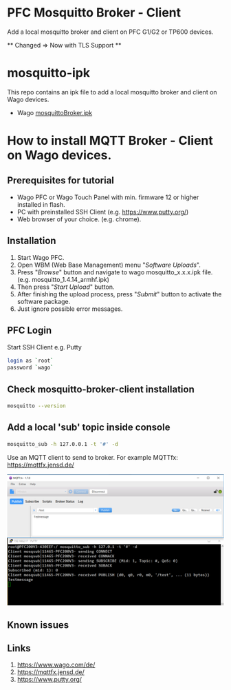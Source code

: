 # PFC Mosquitto Broker - Client
Add a local mosquitto broker and client on PFC G1/G2 or TP600 devices.

** Changed => Now with TLS Support **

# mosquitto-ipk
This repo contains an ipk file to add a local mosquitto broker and client on Wago devices.
- Wago <a href="https://github.com/WAGO/pfc-mosquitto-broker/releases/download/v1.5.1/mosquitobroker_1.5.7_armhf.ipk" title="MQTT.ipk">mosquittoBroker.ipk</a>

  

# How to install MQTT Broker - Client on Wago devices.

## Prerequisites for tutorial
- Wago PFC or Wago Touch Panel with min. firmware 12 or higher installed in flash. 
- PC with preinstalled SSH Client (e.g. https://www.putty.org/)
- Web browser of your choice. (e.g. chrome).


## Installation

1. Start Wago PFC.
2. Open WBM (Web Base Management) menu "*Software Uploads*".
3. Press "*Browse*" button and navigate to wago mosquitto_x.x.x.ipk file. (e.g. mosquitto_1.4.14_armhf.ipk)
4. Then press "*Start Upload*" button.
5. After finishing the upload process, press "*Submit*" button to activate the software package. 
6. Just ignore possible error messages. 

## PFC Login
Start SSH Client e.g. Putty 
 ```bash
login as `root`
password `wago`
 ```
## Check mosquitto-broker-client installation

```bash
mosquitto --version
 ```
## Add a local 'sub' topic inside console

```bash
mosquitto_sub -h 127.0.0.1 -t '#' -d
 ``` 
 Use an MQTT client to send to broker.
 For example MQTTfx: https://mqttfx.jensd.de/
 
 <div style="text-align: center">
<img src="console.png"
     alt="test broker"/>
</div>

## Known issues


## Links
 1. <a href="https://www.wago.com/de/" title="wago">https://www.wago.com/de/</a>
 2. <a href="https://mqttfx.jensd.de/" title="MQTTfx">https://mqttfx.jensd.de/</a>
 3. <a href="https://www.putty.org/" title="MQTTfx">https://www.putty.org/</a>

